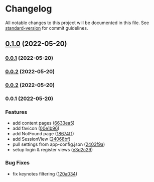 # Changelog

All notable changes to this project will be documented in this file. See [standard-version](https://github.com/conventional-changelog/standard-version) for commit guidelines.

## [0.1.0](https://github.com/digitalinteraction/pdc/compare/v0.0.2...v0.1.0) (2022-05-20)

### [0.0.1](https://github.com/digitalinteraction/pdc/compare/v0.0.2...v0.0.1) (2022-05-20)

### [0.0.2](https://github.com/digitalinteraction/pdc/compare/v0.0.1...v0.0.2) (2022-05-20)

### [0.0.2](https://github.com/digitalinteraction/pdc/compare/v0.0.1...v0.0.2) (2022-05-20)

### 0.0.1 (2022-05-20)

### Features

- add content pages ([6633ea5](https://github.com/digitalinteraction/pdc/commit/6633ea5d80102ba3ba23eff6b3658713dd325d8f))
- add favicon ([00e1b96](https://github.com/digitalinteraction/pdc/commit/00e1b965ce3010983ad995da7c2f03bb1a8879af))
- add NotFound page ([18674f1](https://github.com/digitalinteraction/pdc/commit/18674f160dcf87f3d6d70a7cc866ce8c38f8887f))
- add SessionView ([24068bf](https://github.com/digitalinteraction/pdc/commit/24068bf00aa976483bf8dc3cfc7cbdba926ee96f))
- pull settings from app-config.json ([2403f9a](https://github.com/digitalinteraction/pdc/commit/2403f9a03af24e8a7dcc9e54b03fc15a3e4747f9))
- setup login & register views ([e3d2c29](https://github.com/digitalinteraction/pdc/commit/e3d2c2942d1a3cb6355a499014bb84c77b1d33ad))

### Bug Fixes

- fix keynotes filtering ([120a034](https://github.com/digitalinteraction/pdc/commit/120a034939d8fe241327063e5844b43870de3cd9))
